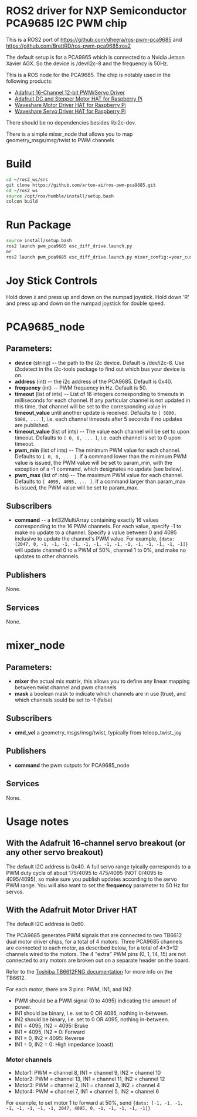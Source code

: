 # ROS2 driver for NXP Semiconductor PCA9685 I2C PWM chip
This is a ROS2 port of https://github.com/dheera/ros-pwm-pca9685 and https://github.com/BrettRD/ros-pwm-pca9685:ros2

The default setup is for a PCA9865 which is connected to a Nvidia Jetson Xavier AGX.  So the device
is /dev/i2c-8 and the frequency is 50Hz.

This is a ROS node for the PCA9685. The chip is notably used in the following products:

* [Adafruit 16-Channel 12-bit PWM/Servo Driver](https://www.adafruit.com/product/815)
* [Adafruit DC and Stepper Motor HAT for Raspberry Pi](https://www.adafruit.com/product/2348)
* [Waveshare Motor Driver HAT for Raspberry Pi](https://www.waveshare.com/motor-driver-hat.htm)
* [Waveshare Servo Driver HAT for Raspberry Pi](https://www.waveshare.com/servo-driver-hat.htm)

There should be no dependencies besides libi2c-dev.

There is a simple mixer_node that allows you to map geometry_msgs/msg/twist to PWM channels

# Build
```bash
cd ~/ros2_ws/src
git clone https://github.com/artoo-ai/ros-pwm-pca9685.git
cd ~/ros2_ws
source /opt/ros/humble/install/setup.bash
colcon build
```


# Run Package
```bash
source install/setup.bash
ros2 launch pwm_pca9685 esc_diff_drive.launch.py
or
ros2 launch pwm_pca9685 esc_diff_drive.launch.py mixer_config:=your_custom_config mixer_config_filepath:=/path/to/your_config.yaml
```

# Joy Stick Controls
Hold down `X` and press up and down on the numpad joystick.
Hold down 'R' and press up and down on the numpad joystick for double speed.

# PCA9685_node
## Parameters:

* **device** (string) -- the path to the i2c device. Default is /dev/i2c-8. Use i2cdetect in the i2c-tools package to find out which bus your device is on.
* **address** (int) -- the i2c address of the PCA9685. Default is 0x40.
* **frequency** (int) -- PWM frequency in Hz. Default is 50.
* **timeout** (list of ints) -- List of 16 integers corresponding to timeouts in milliseconds for each channel. If any particular channel is not updated in this time, that channel will be set to the corresponding value in **timeout_value** until another update is received. Defaults to `[ 5000, 5000, ... ]`, i.e. each channel timeouts after 5 seconds if no updates are published.
* **timeout_value** (list of ints) -- The value each channel will be set to upon timeout. Defaults to `[ 0, 0, ... ]`, i.e. each channel is set to 0 upon timeout.
* **pwm_min** (list of ints) -- The minimum PWM value for each channel. Defaults to `[ 0, 0, ... ]`. If a command lower than the minimum PWM value is issued, the PWM value will be set to param_min, with the exception of a -1 command, which designates no update (see below).
* **pwm_max** (list of ints) -- The maximum PWM value for each channel. Defaults to `[ 4095, 4095, ... ]`. If a command larger than param_max is issued, the PWM value will be set to param_max.

## Subscribers
* **command** -- a Int32MultiArray containing exactly 16 values corresponding to the 16 PWM channels. For each value, specify -1 to make no update to a channel. Specify a value between 0 and 4095 inclusive to update the channel's PWM value. For example, ```{data: [2047, 0, -1, -1, -1, -1, -1, -1, -1, -1, -1, -1, -1, -1, -1, -1]}``` will update channel 0 to a PWM of 50%, channel 1 to 0%, and make no updates to other channels.

## Publishers
None.

## Services
None.


# mixer_node
## Parameters:
* **mixer** the actual mix matrix, this allows you to define any linear mapping between twist channel and pwm channels
* **mask** a boolean mask to indicate which channels are in use (true), and which channels sould be set to -1 (false)

## Subscribers
* **cmd_vel** a geometry_msgs/msg/twist, typically from teleop_twist_joy

## Publishers
* **command** the pwm outputs for PCA9685_node

## Services
None.

# Usage notes

## With the Adafruit 16-channel servo breakout (or any other servo breakout)

The default I2C address is 0x40. A full servo range tyically corresponds to a PWM duty cycle of about 175/4095 to 475/4095 (NOT 0/4095 to 4095/4095), so make sure you publish updates according to the servo PWM range. You will also want to set the **frequency** parameter to 50 Hz for servos.

## With the Adafruit Motor Driver HAT

The default I2C address is 0x60.

The PCA9685 generates PWM signals that are connected to two TB6612 dual motor driver chips, for a total of 4 motors. Three PCA9685 channels are connected to each motor, as described below, for a total of 4*3=12 channels wired to the motors. The 4 "extra" PWM pins (0, 1, 14, 15) are not connected to any motors are broken out on a separate header on the board.

Refer to the [Toshiba TB6612FNG documentation](https://www.sparkfun.com/datasheets/Robotics/TB6612FNG.pdf) for more info on the TB6612.

For each motor, there are 3 pins: PWM, IN1, and IN2.
* PWM should be a PWM signal (0 to 4095) indicating the amount of power.
* IN1 should be binary, i.e. set to 0 OR 4095, nothing in-between.
* IN2 should be binary, i.e. set to 0 OR 4095, nothing in-between.
* IN1 = 4095, IN2 = 4095: Brake
* IN1 = 4095, IN2 = 0: Forward
* IN1 = 0, IN2 = 4095: Reverse
* IN1 = 0, IN2 = 0: High impedance (coast)

### Motor channels

* Motor1: PWM = channel 8, IN1 = channel 9, IN2 = channel 10
* Motor2: PWM = channel 13, IN1 = channel 11, IN2 = channel 12
* Motor3: PWM = channel 2, IN1 = channel 3, IN2 = channel 4
* Motor4: PWM = channel 7, IN1 = channel 5, IN2 = channel 6

For example, to set motor 1 to forward at 50%, send ```{data: [-1, -1, -1, -1, -1, -1, -1, -1, 2047, 4095, 0, -1, -1, -1, -1, -1]}```

